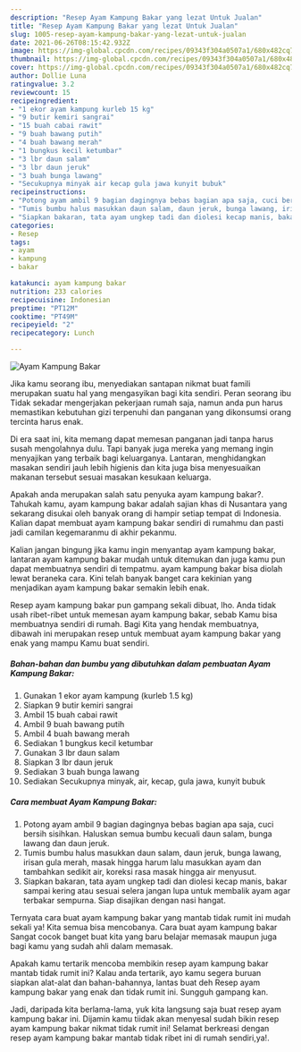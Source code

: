 ```yaml
---
description: "Resep Ayam Kampung Bakar yang lezat Untuk Jualan"
title: "Resep Ayam Kampung Bakar yang lezat Untuk Jualan"
slug: 1005-resep-ayam-kampung-bakar-yang-lezat-untuk-jualan
date: 2021-06-26T08:15:42.932Z
image: https://img-global.cpcdn.com/recipes/09343f304a0507a1/680x482cq70/ayam-kampung-bakar-foto-resep-utama.jpg
thumbnail: https://img-global.cpcdn.com/recipes/09343f304a0507a1/680x482cq70/ayam-kampung-bakar-foto-resep-utama.jpg
cover: https://img-global.cpcdn.com/recipes/09343f304a0507a1/680x482cq70/ayam-kampung-bakar-foto-resep-utama.jpg
author: Dollie Luna
ratingvalue: 3.2
reviewcount: 15
recipeingredient:
- "1 ekor ayam kampung kurleb 15 kg"
- "9 butir kemiri sangrai"
- "15 buah cabai rawit"
- "9 buah bawang putih"
- "4 buah bawang merah"
- "1 bungkus kecil ketumbar"
- "3 lbr daun salam"
- "3 lbr daun jeruk"
- "3 buah bunga lawang"
- "Secukupnya minyak air kecap gula jawa kunyit bubuk"
recipeinstructions:
- "Potong ayam ambil 9 bagian dagingnya bebas bagian apa saja, cuci bersih sisihkan. Haluskan semua bumbu kecuali daun salam, bunga lawang dan daun jeruk."
- "Tumis bumbu halus masukkan daun salam, daun jeruk, bunga lawang, irisan gula merah, masak hingga harum lalu masukkan ayam dan tambahkan sedikit air, koreksi rasa masak hingga air menyusut."
- "Siapkan bakaran, tata ayam ungkep tadi dan diolesi kecap manis, bakar sampai kering atau sesuai selera jangan lupa untuk membalik ayam agar terbakar sempurna. Siap disajikan dengan nasi hangat."
categories:
- Resep
tags:
- ayam
- kampung
- bakar

katakunci: ayam kampung bakar 
nutrition: 233 calories
recipecuisine: Indonesian
preptime: "PT12M"
cooktime: "PT49M"
recipeyield: "2"
recipecategory: Lunch

---
```



![Ayam Kampung Bakar](https://img-global.cpcdn.com/recipes/09343f304a0507a1/680x482cq70/ayam-kampung-bakar-foto-resep-utama.jpg)

Jika kamu seorang ibu, menyediakan santapan nikmat buat famili merupakan suatu hal yang mengasyikan bagi kita sendiri. Peran seorang ibu Tidak sekadar mengerjakan pekerjaan rumah saja, namun anda pun harus memastikan kebutuhan gizi terpenuhi dan panganan yang dikonsumsi orang tercinta harus enak.

Di era  saat ini, kita memang dapat memesan panganan jadi tanpa harus susah mengolahnya dulu. Tapi banyak juga mereka yang memang ingin menyajikan yang terbaik bagi keluarganya. Lantaran, menghidangkan masakan sendiri jauh lebih higienis dan kita juga bisa menyesuaikan makanan tersebut sesuai masakan kesukaan keluarga. 



Apakah anda merupakan salah satu penyuka ayam kampung bakar?. Tahukah kamu, ayam kampung bakar adalah sajian khas di Nusantara yang sekarang disukai oleh banyak orang di hampir setiap tempat di Indonesia. Kalian dapat membuat ayam kampung bakar sendiri di rumahmu dan pasti jadi camilan kegemaranmu di akhir pekanmu.

Kalian jangan bingung jika kamu ingin menyantap ayam kampung bakar, lantaran ayam kampung bakar mudah untuk ditemukan dan juga kamu pun dapat membuatnya sendiri di tempatmu. ayam kampung bakar bisa diolah lewat beraneka cara. Kini telah banyak banget cara kekinian yang menjadikan ayam kampung bakar semakin lebih enak.

Resep ayam kampung bakar pun gampang sekali dibuat, lho. Anda tidak usah ribet-ribet untuk memesan ayam kampung bakar, sebab Kamu bisa membuatnya sendiri di rumah. Bagi Kita yang hendak membuatnya, dibawah ini merupakan resep untuk membuat ayam kampung bakar yang enak yang mampu Kamu buat sendiri.

<!--inarticleads1-->

##### Bahan-bahan dan bumbu yang dibutuhkan dalam pembuatan Ayam Kampung Bakar:

1. Gunakan 1 ekor ayam kampung (kurleb 1.5 kg)
1. Siapkan 9 butir kemiri sangrai
1. Ambil 15 buah cabai rawit
1. Ambil 9 buah bawang putih
1. Ambil 4 buah bawang merah
1. Sediakan 1 bungkus kecil ketumbar
1. Gunakan 3 lbr daun salam
1. Siapkan 3 lbr daun jeruk
1. Sediakan 3 buah bunga lawang
1. Sediakan Secukupnya minyak, air, kecap, gula jawa, kunyit bubuk




<!--inarticleads2-->

##### Cara membuat Ayam Kampung Bakar:

1. Potong ayam ambil 9 bagian dagingnya bebas bagian apa saja, cuci bersih sisihkan. Haluskan semua bumbu kecuali daun salam, bunga lawang dan daun jeruk.
1. Tumis bumbu halus masukkan daun salam, daun jeruk, bunga lawang, irisan gula merah, masak hingga harum lalu masukkan ayam dan tambahkan sedikit air, koreksi rasa masak hingga air menyusut.
1. Siapkan bakaran, tata ayam ungkep tadi dan diolesi kecap manis, bakar sampai kering atau sesuai selera jangan lupa untuk membalik ayam agar terbakar sempurna. Siap disajikan dengan nasi hangat.




Ternyata cara buat ayam kampung bakar yang mantab tidak rumit ini mudah sekali ya! Kita semua bisa mencobanya. Cara buat ayam kampung bakar Sangat cocok banget buat kita yang baru belajar memasak maupun juga bagi kamu yang sudah ahli dalam memasak.

Apakah kamu tertarik mencoba membikin resep ayam kampung bakar mantab tidak rumit ini? Kalau anda tertarik, ayo kamu segera buruan siapkan alat-alat dan bahan-bahannya, lantas buat deh Resep ayam kampung bakar yang enak dan tidak rumit ini. Sungguh gampang kan. 

Jadi, daripada kita berlama-lama, yuk kita langsung saja buat resep ayam kampung bakar ini. Dijamin kamu tiidak akan menyesal sudah bikin resep ayam kampung bakar nikmat tidak rumit ini! Selamat berkreasi dengan resep ayam kampung bakar mantab tidak ribet ini di rumah sendiri,ya!.

